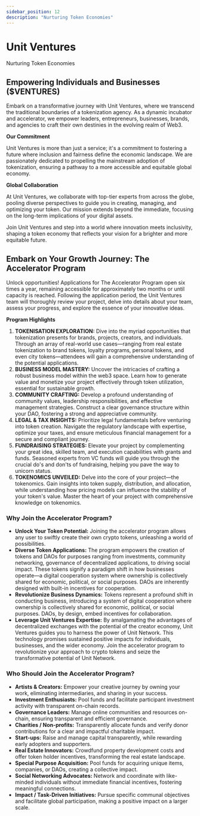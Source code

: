 ```yaml
---
sidebar_position: 12
description: "Nurturing Token Economies"
---
```


# Unit Ventures

Nurturing Token Economies

## Empowering Individuals and Businesses ($VENTURES)

Embark on a transformative journey with Unit Ventures, where we transcend the traditional boundaries of a tokenization agency. As a dynamic incubator and accelerator, we empower leaders, entrepreneurs, businesses, brands, and agencies to craft their own destinies in the evolving realm of Web3.

**Our Commitment**

Unit Ventures is more than just a service; it's a commitment to fostering a future where inclusion and fairness define the economic landscape. We are passionately dedicated to propelling the mainstream adoption of tokenization, ensuring a pathway to a more accessible and equitable global economy.

**Global Collaboration**

At Unit Ventures, we collaborate with top-tier experts from across the globe, pooling diverse perspectives to guide you in creating, managing, and optimizing your token. Our mission extends beyond the immediate, focusing on the long-term implications of your digital assets.

Join Unit Ventures and step into a world where innovation meets inclusivity, shaping a token economy that reflects your vision for a brighter and more equitable future.

## Embark on Your Growth Journey: The Accelerator Program

Unlock opportunities! Applications for The Accelerator Program open six times a year, remaining accessible for approximately two months or until capacity is reached. Following the application period, the Unit Ventures team will thoroughly review your project, delve into details about your team, assess your progress, and explore the essence of your innovative ideas.

**Program Highlights**

1. **TOKENISATION EXPLORATION:** Dive into the myriad opportunities that tokenization presents for brands, projects, creators, and individuals. Through an array of real-world use cases—ranging from real estate tokenization to brand tokens, loyalty programs, personal tokens, and even city tokens—attendees will gain a comprehensive understanding of the potential applications.
2. **BUSINESS MODEL MASTERY:** Uncover the intricacies of crafting a robust business model within the web3 space. Learn how to generate value and monetize your project effectively through token utilization, essential for sustainable growth.
3. **COMMUNITY CRAFTING:** Develop a profound understanding of community values, leadership responsibilities, and effective management strategies. Construct a clear governance structure within your DAO, fostering a strong and appreciative community.
4. **LEGAL & TAX INSIGHTS:** Prioritize legal fundamentals before venturing into token creation. Navigate the regulatory landscape with expertise, optimize your taxes, and ensure meticulous financial management for a secure and compliant journey.
5. **FUNDRAISING STRATEGIES:** Elevate your project by complementing your great idea, skilled team, and execution capabilities with grants and funds. Seasoned experts from VC funds will guide you through the crucial do's and don'ts of fundraising, helping you pave the way to unicorn status.
6. **TOKENOMICS UNVEILED:** Delve into the core of your project—the tokenomics. Gain insights into token supply, distribution, and allocation, while understanding how pricing models can influence the stability of your token's value. Master the heart of your project with comprehensive knowledge on tokenomics.

### Why Join the Accelerator Program?

- **Unlock Your Token Potential:** Joining the accelerator program allows any user to swiftly create their own crypto tokens, unleashing a world of possibilities.
- **Diverse Token Applications:** The program empowers the creation of tokens and DAOs for purposes ranging from investments, community networking, governance of decentralized applications, to driving social impact. These tokens signify a paradigm shift in how businesses operate—a digital cooperation system where ownership is collectively shared for economic, political, or social purposes. DAOs are inherently designed with built-in incentives for cooperation.
- **Revolutionize Business Dynamics:** Tokens represent a profound shift in conducting business, introducing a system of digital cooperation where ownership is collectively shared for economic, political, or social purposes. DAOs, by design, embed incentives for collaboration.
- **Leverage Unit Ventures Expertise:** By amalgamating the advantages of decentralized exchanges with the potential of the creator economy, Unit Ventures guides you to harness the power of Unit Network. This technology promises sustained positive impacts for individuals, businesses, and the wider economy. Join the accelerator program to revolutionize your approach to crypto tokens and seize the transformative potential of Unit Network.

### Who Should Join the Accelerator Program?

- **Artists & Creators:** Empower your creative journey by owning your work, eliminating intermediaries, and sharing in your success.
- **Investment Enthusiasts:** Pool funds and facilitate participant investment activity with transparent on-chain records.
- **Governance Leaders:** Manage online communities and resources on-chain, ensuring transparent and efficient governance.
- **Charities / Non-profits:** Transparently allocate funds and verify donor contributions for a clear and impactful charitable impact.
- **Start-ups:** Raise and manage capital transparently, while rewarding early adopters and supporters.
- **Real Estate Innovators:** Crowdfund property development costs and offer token holder incentives, transforming the real estate landscape.
- **Special Purpose Acquisition:** Pool funds for acquiring unique items, companies, or DAOs, creating a collective impact.
- **Social Networking Advocates:** Network and coordinate with like-minded individuals without immediate financial incentives, fostering meaningful connections.
- **Impact / Task-Driven Initiatives:** Pursue specific communal objectives and facilitate global participation, making a positive impact on a larger scale.
